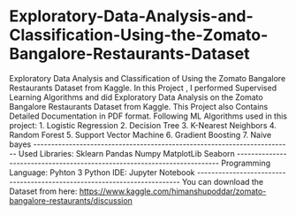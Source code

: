 # Exploratory-Data-Analysis-and-Classification-Using-the-Zomato-Bangalore-Restaurants-Dataset
Exploratory Data Analysis  and Classification of Using the Zomato Bangalore Restaurants Dataset from Kaggle.  In this Project , I performed Supervised Learning Algorithms and did Exploratory Data Analysis on the Zomato Bangalore Restaurants Dataset from Kaggle. This Project also Contains Detailed Documentation in PDF format. Following ML Algorithms used in this project: 1. Logistic Regression 2. Decision Tree 3. K-Nearest Neighbors 4. Random Forest 5. Support Vector Machine 6. Gradient Boosting 7. Naive bayes ------------------------------------------------------------------------- Used Libraries: Sklearn Pandas Numpy MatplotLib Seaborn ------------------------------------------------------------------------- Programming Language: Pyhton 3 Python IDE: Jupyter Notebook -------------------------------------------------------------------------  You can download the Dataset from here: https://www.kaggle.com/himanshupoddar/zomato-bangalore-restaurants/discussion
